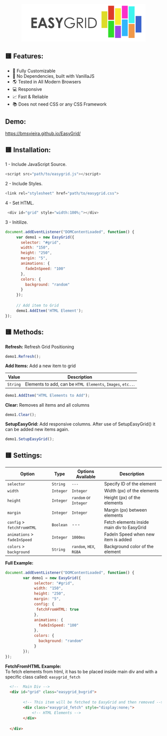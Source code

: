 
<p align="center">
<img width="400" src="https://github.com/BMSVieira/EasyGrid/blob/main/demo-template/images/easy_small.png">
</p>

🟨 Features:
-
- 🔧 Fully Customizable
- 💪 No Dependencies, built with VanillaJS
- 🌎 Tested in All Modern Browsers
- 💻 Responsive
- 📈 Fast & Reliable
- 📚 Does not need CSS or any CSS Framework

Demo:
-
https://bmsvieira.github.io/EasyGrid/

🟨 Installation:
-

1 - Include JavaScript Source.
```javascript
<script src="path/to/easygrid.js"></script>
```
2 - Include Styles.
```javascript
<link rel="stylesheet" href="path/to/easygrid.css">
```
4 - Set HTML.
```javascript
 <div id="grid" style="width:100%;"></div>
```
3 - Initilize.
```javascript
document.addEventListener("DOMContentLoaded", function() {
     var demo1 = new EasyGrid({
       selector: "#grid",
       width: "150",
       height: "250",
       margin: "5",
       animations: {
         fadeInSpeed: "100"
       },
       colors: {
         background: "random"
       }
     });
     
     // Add item to Grid
     demo1.AddItem('HTML Element');
});
```
🟨 Methods:
-
<b>Refresh:</b>
Refresh Grid Positioning

```javascript
demo1.Refresh();
```

<b>Add Items:</b>
Add a new item to grid

| Value | Description |
| --- | --- |
| `String` | Elements to add, can be `HTML Elements`, `Images`, `etc..`. |

```javascript
demo1.AddItem("HTML Elements to Add");
```

<b>Clear:</b>
Removes all items and all columns

```javascript
demo1.Clear();
```

<b>SetupEasyGrid:</b>
Add responsive columns.
After use of SetupEasyGrid() it can be added new items again.

```javascript
demo1.SetupEasyGrid();
```

🟨 Settings:
-
| Option | Type | Options Available | Description |
| --- | --- | --- | --- |
| `selector` | `String`  | `---` |  Specify ID of the element|
| `width` | `Integer` | `Integer` | Width (px) of the elements|
| `height` | `Integer` | `random` or `Integer` |  Height (px) of the elements|
| `margin` | `Integer` | `Integer` |  Margin (px) between elements|
| `config` > `fetchFromHTML` | `Boolean` | --- |  Fetch elements inside main div to EasyGrid|
| `animations` > `fadeInSpeed` | `Integer` | `1000ms` |  FadeIn Speed when new item is added|
| `colors` > `background` | `String` | `random`, `HEX`, `RGBA` |  Background color of the element|

<b>Full Example:</b>

```javascript
document.addEventListener("DOMContentLoaded", function() {
        var demo1 = new EasyGrid({
             selector: "#grid",
             width: "150",
             height: "250",
             margin: "5",
             config: {
              fetchFromHTML: true
             },
             animations: {
               fadeInSpeed: "100"
             },
             colors: {
               background: "random"
             }
        });
});
```

<b>FetchFromHTML Example:</b><br>
To fetch elements from html, it has to be placed inside main div and with a specific class called: `easygrid_fetch`

```html
  <!--  Main Div -->
  <div id="grid" class="easygrid_bvgrid">

        <!-- This item will be fetched to EasyGrid and then removed -->
        <div class="easygrid_fetch" style="display:none;">
            <!-- HTML Elements -->
        </div>

  </div>
```
